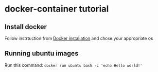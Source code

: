 # docker-container tutorial
## Install docker 
Follow instrtuction from [Docker installation](https://docs.docker.com/engine/install/) and chose your appropriate os
## Running ubuntu images
Run this command: 
``docker run ubuntu bash -c 'echo Hello world!'``